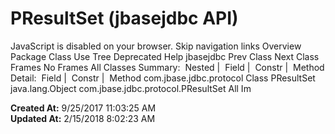 # PResultSet (jbasejdbc   API)

JavaScript is disabled on your browser. Skip navigation links Overview Package Class Use Tree Deprecated Help jbasejdbc Prev Class Next Class Frames No Frames All Classes Summary:  Nested |  Field |  Constr |  Method Detail:  Field |  Constr |  Method com.jbase.jdbc.protocol Class PResultSet java.lang.Object com.jbase.jdbc.protocol.PResultSet All Im  

**Created At:** 9/25/2017 11:03:25 AM  
**Updated At:** 2/15/2018 8:02:23 AM  


